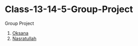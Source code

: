 # Class-13-14-5-Group-Project

Group Project

1. [Oksana](https://github.com/OksanaShulha)
2. [Nasratullah](./nasratullah.md)
